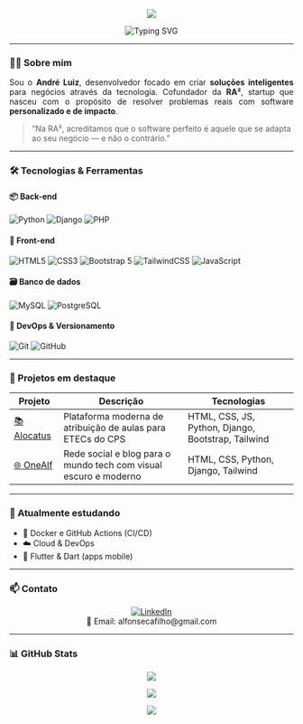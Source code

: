 <!-- Banner animado -->
<p align="center">
  <img src="https://capsule-render.vercel.app/api?type=waving&color=2E8BC0&height=200&section=header&text=André%20Luiz%20🚀&fontSize=40&fontColor=FFFFFF" />
</p>

<p align="center">
  <img src="https://readme-typing-svg.demolab.com?font=Fira+Code&duration=2000&pause=1000&center=true&vCenter=true&width=435&lines=Desenvolvedor+Full+Stack;Desenvolvedor+do+Alocatus;Co-fundador+da+RA%C2%B2;Apaixonado+por+Tecnologia" alt="Typing SVG" />
</p>

---

### 👨‍💻 Sobre mim

<p align="justify">
Sou o <strong>André Luiz</strong>, desenvolvedor focado em criar <strong>soluções inteligentes</strong> para negócios através da tecnologia. Cofundador da <strong>RA²</strong>, startup que nasceu com o propósito de resolver problemas reais com software <strong>personalizado e de impacto</strong>.
</p>

> “Na RA², acreditamos que o software perfeito é aquele que se adapta ao seu negócio — e não o contrário.”

---

### 🛠️ Tecnologias & Ferramentas

#### 📦 Back-end
![Python](https://img.shields.io/badge/-Python-3776AB?style=for-the-badge&logo=python&logoColor=white)
![Django](https://img.shields.io/badge/-Django-092E20?style=for-the-badge&logo=django)
![PHP](https://img.shields.io/badge/-PHP-777BB4?style=for-the-badge&logo=php)

#### 🎨 Front-end
![HTML5](https://img.shields.io/badge/-HTML5-E34F26?style=for-the-badge&logo=html5&logoColor=white)
![CSS3](https://img.shields.io/badge/-CSS3-1572B6?style=for-the-badge&logo=css3)
![Bootstrap 5](https://img.shields.io/badge/-Bootstrap-7952B3?style=for-the-badge&logo=bootstrap&logoColor=white)
![TailwindCSS](https://img.shields.io/badge/-Tailwind-38B2AC?style=for-the-badge&logo=tailwind-css)
![JavaScript](https://img.shields.io/badge/-JavaScript-F7DF1E?style=for-the-badge&logo=javascript&logoColor=black)

#### 🗃️ Banco de dados
![MySQL](https://img.shields.io/badge/-MySQL-4479A1?style=for-the-badge&logo=mysql)
![PostgreSQL](https://img.shields.io/badge/-PostgreSQL-336791?style=for-the-badge&logo=postgresql)

#### 🔧 DevOps & Versionamento
![Git](https://img.shields.io/badge/-Git-F05032?style=for-the-badge&logo=git&logoColor=white)
![GitHub](https://img.shields.io/badge/-GitHub-181717?style=for-the-badge&logo=github)

---

### 🚀 Projetos em destaque

| Projeto | Descrição | Tecnologias |
|--------|-----------|-------------|
| [📚 Alocatus](https://github.com/andreluizyz/alocatus) | Plataforma moderna de atribuição de aulas para ETECs do CPS | HTML, CSS, JS, Python, Django, Bootstrap, Tailwind |
| [🌐 OneAlf](https://github.com/andreluizyz/momo) | Rede social e blog para o mundo tech com visual escuro e moderno | HTML, CSS, Python, Django, Tailwind |

---

### 🌱 Atualmente estudando

- 🐳 Docker e GitHub Actions (CI/CD)
- ☁️ Cloud & DevOps
- 📱 Flutter & Dart (apps mobile)

---

### 📫 Contato

<p align="center">
  <a href="https://www.linkedin.com/in/andr%C3%A9-luiz-fonseca-filho-a1bbb5283/">
    <img alt="LinkedIn" src="https://img.shields.io/badge/LinkedIn-0A66C2?style=for-the-badge&logo=linkedin&logoColor=white" />
  </a>
  <br>
  📧 Email: alfonsecafilho@gmail.com
</p>

---

### 📊 GitHub Stats

<p align="center">
  <img src="https://github-readme-stats.vercel.app/api?username=andreluizyz&show_icons=true&theme=tokyonight" />
</p>

<!-- Apenas aparece se tiver streak ativo -->
<p align="center">
  <img src="https://github-readme-streak-stats.demolab.com/?user=andreluizyz&theme=tokyonight" />
</p>

<p align="center">
  <img src="https://github-profile-summary-cards.vercel.app/api/cards/profile-details?username=andreluizyz&theme=github_dark" />
</p>
